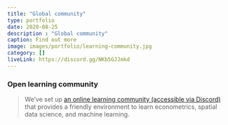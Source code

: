 ```yaml
---
title: "Global community"
type: portfolio
date: 2020-08-25
description : "Global community"
caption: Find out more
image: images/portfolio/learning-community.jpg
category: []
liveLink: https://discord.gg/NKb5GJJmkd
---
```



### Open learning community

> We’ve set up [an online learning community (accessible via Discord)](https://discord.gg/NKb5GJJmkd) that provides a friendly environment to learn econometrics, spatial data science, and machine learning.




